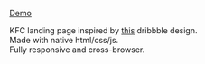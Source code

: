 [Demo](https://icecoveredjune.github.io/kfc_landing_page/)

KFC landing page inspired by [this](https://dribbble.com/shots/4243116-KFC-Turkey-Website-Redesign) dribbble design.<br>
Made with native html/css/js.<br>
Fully responsive and cross-browser.
